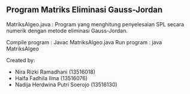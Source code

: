 ## Program Matriks Eliminasi Gauss-Jordan

MatriksAlgeo.java : Program yang menghitung penyelesaian SPL secara numerik dengan metode eliminasi Gauss-Jordan.

Compile program : Javac MatriksAlgeo.java
Run program : java MatriksAlgeo

Created by:
- Nira Rizki Ramadhani (13516018)
- Haifa Fadhila Ilma (13516076)
- Nadija Herdwina Putri Soerojo (13516130)